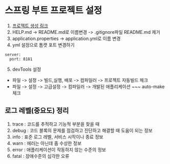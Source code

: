 # 스프링 부트 프로젝트 설정
1. [프로젝트 생성 링크](https://start.spring.io)
2. HELP.md -> README.md로 이름변경 -> .gitignore파일 README.md 제거
3. application.properties -> application.yml로 이름 변경
4. yml 설정으로 톰캣 포트 변경하기
```
server:
  port: 8181
```
5. devTools 설정 
- 파일 -> 설정 -> 빌드,실행, 배포 -> 컴파일러 -> 프로젝트 자동빌드 체크
- 파일 -> 설정 -> 고급설정 -> 컴파일러 -> 개발된 애플리케이션 ~~~ auto-make 체크

## 로그 레벨(중요도) 정리
1. trace : 코드를 추적하고 기능적 부분을 찾을 때
2. debug : 코드 블록의 문제를 점검하고 진단하고 해결할 때 도움이 되는 정보
3. info : 표준 로그 레벨, 서비스 시작이나 종료 정보
4. warn : 에러는 아닌데 좀 수상한 정보
5. error : 애플리케이션이 작동하지 않는 수준의 정보
6. fatal : 장애수준의 심각한 오류